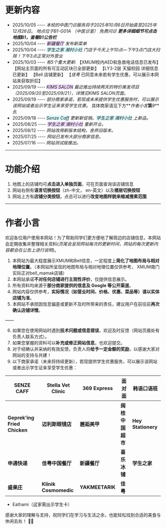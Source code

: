 # 更新内容

- 2025/10/05 ---- _本校的中医门诊服务将于2025年10月6日开始直至2025年12月26日。_ _地点位于B1-G01A （中医诊室）_ _免费问诊_ **_更多详细细节可点击地图B1，查看B1公告栏_**
- 2025/10/04 ---- _<span style="background-color:rgba(208, 137, 255, 0.3)">新疆餐厅</span>_ _发布新菜单_
- 2025/10/04 ---- _<span style="background-color:rgba(137, 243, 255, 0.3)">学生之家 湘村小灶</span>_ _门店于今天上午10点—下午3点门店大扫除！下午3点正常对外营业_
- 2025/10/03 ---- _有5个重大更新:_ 【XMUM校内AED和急救电话信息已发布】 【网站主页面的所有可互动区块已全部更新】 【LY3-2层 天猫校园 详细信息已更新】 【Bell 店铺更新】 【_佳粤_ 已同意未来若有学生优惠，可以展示本网站来获取折扣】
- 2025/09/19 ---- _<span style="background-color:rgba(208, 137, 255, 0.3)">KIMS SALON</span>_ _最近推出持续两天的特价美发项目（2025/09/20至2025/09/21），详情见KIMS SALON页面。_
- 2025/09/19 ---- _部分商家承诺，若现或未来提供学生优惠服务时，可以展示该网站或者出示学生证来享受学生优惠。_ 具体商家请见下方**_作者小言_**第**_9_**点
- 2025/09/18 ---- _<span style="background-color:rgba(137, 243, 255, 0.3)">Senze Caff</span> 更新新促销。<span style="background-color:rgba(137, 243, 255, 0.3)">学生之家 湘村小灶</span> 上新品。_
- 2025/08/25 ---- _<span style="background-color:rgba(208, 137, 255, 0.3)">学生之家 湘村小灶</span> 重新开业。_
- 2025/08/12 ---- _网站改用新版本结构，舍弃旧版本。_
- 2025/07/25 ---- _网站已发布大部分商家信息。_
- 2025/07/16 ---- _网站测试版推出。_

---

# 功能介绍

1. 地图上的店铺均可**点击进入单独页面**，可在页面查询该店铺信息
2. 网站右侧有**语言切换按钮**（zh-中文， en-英文）以及**楼层切换按钮**
3. 网站上方有**店铺分类按钮**，点击可以进行**改变地图样貌来缩减搜素范围**

---

# 作者小言

欢迎各位用户使用本网站！为了帮助同学们更方便地了解周边的店铺信息，本网站会定期收集并整理相关资料(_页尾会呈现网站每次的更新时间，网站的每次更新内容都会在公告上进行说明_)。

1. 本网站为最大程度展示XMUM和Bell信息，一定程度上**简化了地图布局与相对地理位置**。（本网站所呈现的地图布局与相对地理位置仅供参考， XMUM南门实际正对bell_mamak店铺）
2. 本网站承诺**不对任何店铺进行主观性评价**，仅提供信息展示。
3. 所有资料均来源于**部分商家提供的信息及 Google 等公开渠道**。
4. 网站内容仅供参考，**实际情况（如营业时间、价格、优惠、菜品等）请以实体店铺为准**。
5. 本网站不承担因信息偏差或更新不及时所带来的责任，建议用户在前往前**再次确认店铺详情**。

——

6. 如果您在使用网站时遇到**技术问题或信息错误**，欢迎及时反馈（网站页眉处有负责人联系方式）。
7. 如果您掌握的资料可以**补充或修正网站信息**，也欢迎提交。
8. 对于经确认并采纳的有效反馈，负责人将**给予一定金额的奖励**，以感谢大家对网站的支持与共建！
9. 以下商家承诺（未来将持续更新），若现提供学生优惠服务，可以展示该网站或者出示学生证来享受学生优惠：

| SENZE CAFF                   | Stella Vet Clinic     | 369 Express     | 面对面           | 韩语口语班         |
| ---------------------------- | --------------------- | --------------- | ---------------- | ------------------ |
| **Geprek’ing Fried Chicken** | **迈利斯眼镜店**      | **邂逅美甲**    | **闽桂中国超市** | **Hey Stationery** |
| **申通快递**                 | **佳粤中国餐厅**      | **新疆餐厅**    | **喜乐冰铺**     | **学生之家**       |
| **盛果庄**                   | **Klinik Cosmomedic** | **YAKMEETARIK** | **佳粤**         |                    |

- Eathami（这家需出示学生卡）

感谢大家的理解与支持，祝同学们在学习与生活之余，也能轻松找到合适的美食与休闲去处！ 🍜✨
